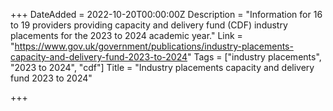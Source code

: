 +++
DateAdded = 2022-10-20T00:00:00Z
Description = "Information for 16 to 19 providers providing capacity and delivery fund (CDF) industry placements for the 2023 to 2024 academic year."
Link = "https://www.gov.uk/government/publications/industry-placements-capacity-and-delivery-fund-2023-to-2024"
Tags = ["industry placements", "2023 to 2024", "cdf"]
Title = "Industry placements capacity and delivery fund 2023 to 2024"

+++
